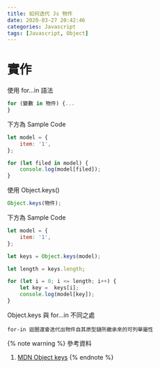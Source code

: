 ```yaml
---
title: 如何迭代 Js 物件
date: 2020-03-27 20:42:46
categories: Javascript
tags: [Javascript, Object]
---
```


# 實作
使用 for...in 語法
```javascript
for (變數 in 物件) {...
}
```

<!--more-->

下方為 Sample Code
```javascript
let model = {
    item: '1',
};

for (let filed in model) {
    console.log(model[filed]);
}
```

使用 Object.keys()
```javascript
Object.keys(物件);
```

下方為 Sample Code
```javascript
let model = {
    item: '1',
};

let keys = Object.keys(model);

let length = keys.length;

for (let i = 0; i <= length; i++) {
    let key =  keys[i];
    console.log(model[key]);
}
```

Object.keys 與 for...in 不同之處
```
for-in 迴圈還會迭代出物件自其原型鏈所繼承來的可列舉屬性
```

{% note warning %}
參考資料
1. [MDN Object keys](https://developer.mozilla.org/en-US/docs/Web/JavaScript/Reference/Global_Objects/Object/keys)
{% endnote %}